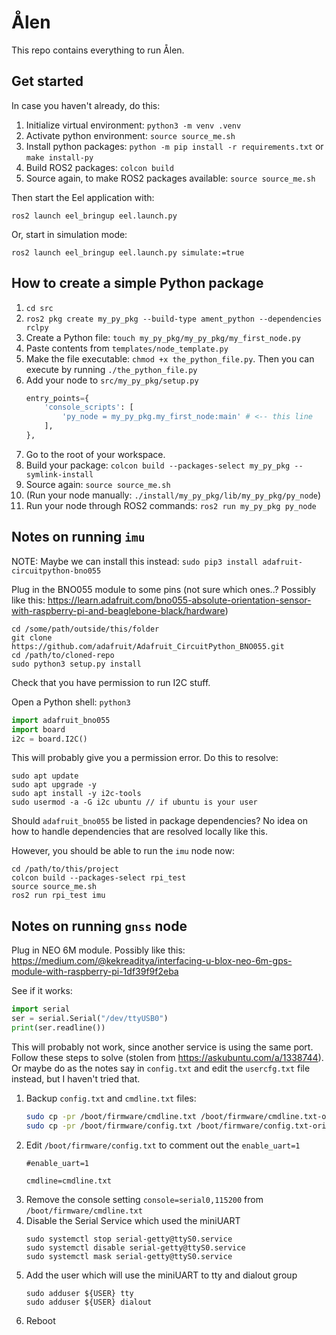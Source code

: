 # Ålen

This repo contains everything to run Ålen.

## Get started

In case you haven't already, do this:

1. Initialize virtual environment: `python3 -m venv .venv`
1. Activate python environment: `source source_me.sh`
1. Install python packages: `python -m pip install -r requirements.txt` or `make install-py`
1. Build ROS2 packages: `colcon build`
1. Source again, to make ROS2 packages available: `source source_me.sh`

Then start the Eel application with:
```
ros2 launch eel_bringup eel.launch.py
```

Or, start in simulation mode:
```
ros2 launch eel_bringup eel.launch.py simulate:=true
```


## How to create a simple Python package

1. `cd src`
1. `ros2 pkg create my_py_pkg --build-type ament_python --dependencies rclpy`
1. Create a Python file: `touch my_py_pkg/my_py_pkg/my_first_node.py`
1. Paste contents from `templates/node_template.py`
1. Make the file executable: `chmod +x the_python_file.py`. Then you can execute by running `./the_python_file.py`
1. Add your node to `src/my_py_pkg/setup.py`
   ```python
   entry_points={
       'console_scripts': [
           'py_node = my_py_pkg.my_first_node:main' # <-- this line
       ],
   },
   ```
1. Go to the root of your workspace.
1. Build your package: `colcon build --packages-select my_py_pkg --symlink-install`
1. Source again: `source source_me.sh`
1. (Run your node manually: `./install/my_py_pkg/lib/my_py_pkg/py_node`)
1. Run your node through ROS2 commands: `ros2 run my_py_pkg py_node`

## Notes on running `imu`

NOTE: Maybe we can install this instead: `sudo pip3 install adafruit-circuitpython-bno055`


Plug in the BNO055 module to some pins (not sure which ones..? Possibly like this: https://learn.adafruit.com/bno055-absolute-orientation-sensor-with-raspberry-pi-and-beaglebone-black/hardware)


```
cd /some/path/outside/this/folder
git clone https://github.com/adafruit/Adafruit_CircuitPython_BNO055.git
cd /path/to/cloned-repo
sudo python3 setup.py install
```

Check that you have permission to run I2C stuff.

Open a Python shell: `python3`

```python
import adafruit_bno055
import board
i2c = board.I2C()
```

This will probably give you a permission error. Do this to resolve:

```
sudo apt update 
sudo apt upgrade -y
sudo apt install -y i2c-tools
sudo usermod -a -G i2c ubuntu // if ubuntu is your user
```

Should `adafruit_bno055` be listed in package dependencies? No idea on how to handle dependencies that are resolved locally like this.

However, you should be able to run the `imu` node now:

```
cd /path/to/this/project
colcon build --packages-select rpi_test
source source_me.sh
ros2 run rpi_test imu
```

## Notes on running `gnss` node

Plug in NEO 6M module. Possibly like this: https://medium.com/@kekreaditya/interfacing-u-blox-neo-6m-gps-module-with-raspberry-pi-1df39f9f2eba


See if it works:

```python
import serial
ser = serial.Serial("/dev/ttyUSB0")
print(ser.readline())
```

This will probably not work, since another service is using the same port. Follow these steps to solve (stolen from https://askubuntu.com/a/1338744). Or maybe do as the notes say in `config.txt` and edit the `usercfg.txt` file instead, but I haven't tried that.

1. Backup `config.txt` and `cmdline.txt` files:
    ```bash
    sudo cp -pr /boot/firmware/cmdline.txt /boot/firmware/cmdline.txt-orig
    sudo cp -pr /boot/firmware/config.txt /boot/firmware/config.txt-orig
    ```
1. Edit `/boot/firmware/config.txt` to comment out the `enable_uart=1`
    ```
    #enable_uart=1

    cmdline=cmdline.txt
    ```
1. Remove the console setting `console=serial0,115200` from `/boot/firmware/cmdline.txt`
1. Disable the Serial Service which used the miniUART
    ```
    sudo systemctl stop serial-getty@ttyS0.service
    sudo systemctl disable serial-getty@ttyS0.service
    sudo systemctl mask serial-getty@ttyS0.service
    ```
1. Add the user which will use the miniUART to tty and dialout group
    ```
    sudo adduser ${USER} tty
    sudo adduser ${USER} dialout
    ```
1. Reboot
